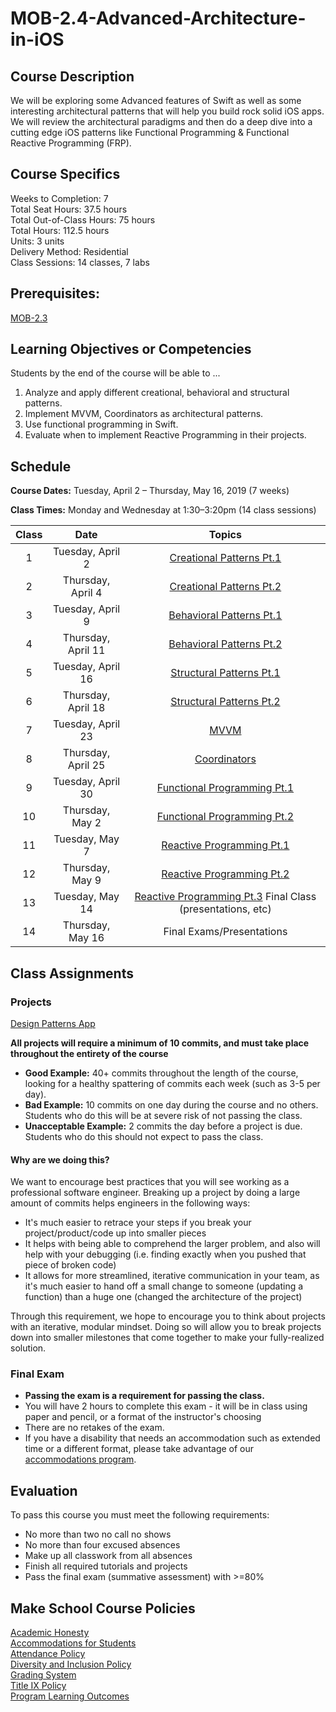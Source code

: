 # MOB-2.4-Advanced-Architecture-in-iOS

## Course Description

We will be exploring some Advanced features of Swift as well as some interesting architectural patterns that will help you build rock solid iOS apps. We will review the architectural paradigms and then do a deep dive into a cutting edge iOS patterns like Functional Programming & Functional Reactive Programming (FRP).

## Course Specifics

Weeks to Completion:  7 <br>
Total Seat Hours:  37.5 hours <br>
Total Out-of-Class Hours: 75 hours <br>
Total Hours: 112.5 hours <br>
Units:  3 units <br>
Delivery Method:  Residential <br>
Class Sessions:  14 classes, 7 labs

## Prerequisites:  

[MOB-2.3](https://github.com/Make-School-Courses/MOB-2.3-Concurrency-Parallelism-in-iOS)

## Learning Objectives or Competencies

Students by the end of the course will be able to ...

1. Analyze and apply different creational, behavioral and structural patterns.
1. Implement MVVM, Coordinators as architectural patterns.
1. Use functional programming in Swift.
1. Evaluate when to implement Reactive Programming in their projects.

## Schedule

**Course Dates:** Tuesday, April 2 – Thursday, May 16, 2019 (7 weeks)

**Class Times:** Monday and Wednesday at 1:30–3:20pm (14 class sessions)

| Class |          Date          |                 Topics                  |
|:-----:|:----------------------:|:---------------------------------------:|
|  1 |  Tuesday, April 2                         | [Creational Patterns Pt.1] |
|  2 |  Thursday, April 4                      | [Creational Patterns Pt.2]  |
|  3 |  Tuesday, April 9                         | [Behavioral Patterns Pt.1]  |
|  4 |  Thursday, April 11                     | [Behavioral Patterns Pt.2] |
|  5 |  Tuesday, April 16                        | [Structural Patterns Pt.1]|
|  6 |  Thursday, April 18                     | [Structural Patterns Pt.2] |
|  7 |  Tuesday, April 23                        | [MVVM] |
|  8 |  Thursday, April 25                     | [Coordinators] |
|  9 |  Tuesday, April 30                        | [Functional Programming Pt.1]
| 10 |  Thursday, May 2                        | [Functional Programming Pt.2] |
| 11 |  Tuesday, May 7                           | [Reactive Programming Pt.1]  |  
| 12 |  Thursday, May 9                        | [Reactive Programming Pt.2] |
| 13 |  Tuesday, May 14                        | [Reactive Programming Pt.3] Final Class (presentations, etc) |
| 14 |  Thursday, May 16                       | Final Exams/Presentations |

[Creational Patterns Pt.1]: Lessons/01-Creational-PatternsPt.1/Lesson1.md
[Creational Patterns Pt.2]: Lessons/02-Creational-PatternsPt.2/Lesson2.md
[Behavioral Patterns Pt.1]: Lessons//03-Behavioral-PatternsPt.1/Lesson3.md
[Behavioral Patterns Pt.2]: Lessons/04-Behavioral-PatternsPt.2/Lesson4.md
[Structural Patterns Pt.1]: Lessons/05-Structural-PatternsPt.1/Lesson5.md
[Structural Patterns Pt.2]: Lessons/06-Structural-PatternsPt.2/Lesson6.md
[MVVM]: Lessons/07-MVVM/Lesson7.md
[Coordinators]: Lessons/08-Coordinators/Lesson8.md
[Functional Programming Pt.1]: Lessons/09-Functional-ProgrammingPt.1/Lesson9.md
[Functional Programming Pt.2]: Lessons/10-Functional-ProgrammingPt.2/Lesson10.md
[Reactive Programming Pt.1]: Lessons/11-Reactive-ProgrammingPt.1/Lesson11.md
[Reactive Programming Pt.2]: Lessons/12-Reactive-ProgrammingPt.2/Lesson12.md
[Reactive Programming Pt.3]: Lessons/13-Reactive-ProgrammingPt.3/Lesson13.md

## Class Assignments

### Projects

[Design Patterns App]

[Design Patterns App]: Assignments/ProjectSpecifications.md

**All projects will require a minimum of 10 commits, and must take place throughout the entirety of the course**

- **Good Example:** 40+ commits throughout the length of the course, looking for a healthy spattering of commits each week (such as 3-5 per day).
- **Bad Example:** 10 commits on one day during the course and no others. Students who do this will be at severe risk of not passing the class.
- **Unacceptable Example:** 2 commits the day before a project is due. Students who do this should not expect to pass the class.

#### Why are we doing this?

We want to encourage best practices that you will see working as a professional software engineer. Breaking up a project by doing a large amount of commits helps engineers in the following ways:

- It's much easier to retrace your steps if you break your project/product/code up into smaller pieces
- It helps with being able to comprehend the larger problem, and also will help with your debugging (i.e. finding exactly when you pushed that piece of broken code)
- It allows for more streamlined, iterative communication in your team, as it's much easier to hand off a small change to someone (updating a function) than a huge one (changed the architecture of the project)

Through this requirement, we hope to encourage you to think about projects with an iterative, modular mindset. Doing so will allow you to break projects down into smaller milestones that come together to make your fully-realized solution.


### Final Exam

-  **Passing the exam is a requirement for passing the class.**
- You will have 2 hours to complete this exam - it will be in class using paper and pencil, or a format of the instructor's choosing
- There are no retakes of the exam.
- If you have a disability that needs an accommodation such as extended time or a different format, please take advantage of our [accommodations program](make.sc/disability-policy).

## Evaluation

To pass this course you must meet the following requirements:

- No more than two no call no shows
- No more than four excused absences
- Make up all classwork from all absences
- Finish all required tutorials and projects
- Pass the final exam (summative assessment) with >=80%


## Make School Course Policies

[Academic Honesty](https://make.sc/academic-honesty)<br>
[Accommodations for Students](https://make.sc/accommodations-for-students)<br>
[Attendance Policy](https://make.sc/attendance-policy)  
[Diversity and Inclusion Policy](https://make.sc/diversity-and-inclusion-policy)<br>
[Grading System](https://make.sc/grading-system)
<br>
[Title IX Policy](https://make.sc/title-ix-policy)<br>
[Program Learning Outcomes](https://make.sc/program-learning-outcomes)
